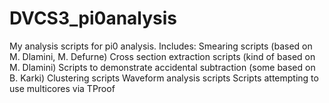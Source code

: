 # DVCS3_pi0analysis
My analysis scripts for pi0 analysis. Includes:
Smearing scripts (based on M. Dlamini, M. Defurne)
Cross section extraction scripts (kind of based on M. Dlamini)
Scripts to demonstrate accidental subtraction (some based on B. Karki)
Clustering scripts
Waveform analysis scripts
Scripts attempting to use multicores via TProof

